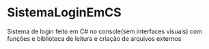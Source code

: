 # SistemaLoginEmCS
Sistema de login feito em C# no console(sem interfaces visuais) com funções e biblioteca de leitura e criação de arquivos externos
